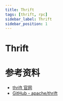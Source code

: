 ```yaml
---
title: Thrift
tags: [thrift, rpc]
sidebar_label: Thrift
sidebar_position: 1
---
```


# Thrift

# 参考资料

* [thrift 官网](https://thrift.apache.org/)
* [GitHub - apache/thrift](https://github.com/apache/thrift)